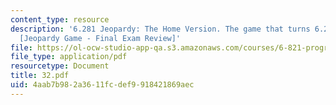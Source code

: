 ```yaml
---
content_type: resource
description: '6.281 Jeopardy: The Home Version. The game that turns 6.281 into 6.28fun!
  [Jeopardy Game - Final Exam Review]'
file: https://ol-ocw-studio-app-qa.s3.amazonaws.com/courses/6-821-programming-languages-fall-2002/4aab7b982a3611fcdef9918421869aec_32.pdf
file_type: application/pdf
resourcetype: Document
title: 32.pdf
uid: 4aab7b98-2a36-11fc-def9-918421869aec
---
```

